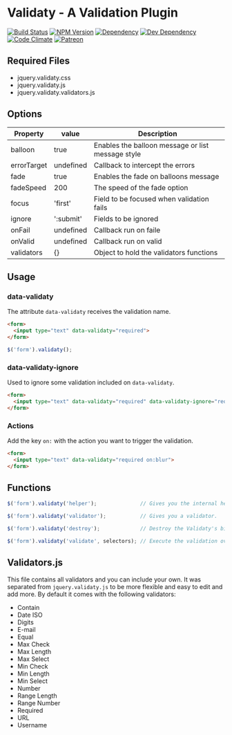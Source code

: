 # Validaty - A Validation Plugin

[![Build Status](https://travis-ci.org/wbotelhos/validaty.svg)](https://travis-ci.org/wbotelhos/validaty)
[![NPM Version](https://badge.fury.io/js/validaty-js.svg)](https://badge.fury.io/js/validaty-js)
[![Dependency](https://david-dm.org/wbotelhos/validaty.svg)](https://david-dm.org/wbotelhos/validaty)
[![Dev Dependency](https://david-dm.org/wbotelhos/validaty/dev-status.svg)](https://david-dm.org/wbotelhos/validaty#info=devDependencies)
[![Code Climate](https://codeclimate.com/github/wbotelhos/validaty.png)](https://codeclimate.com/github/wbotelhos/validaty)
[![Patreon](https://img.shields.io/badge/donate-%3C3-brightgreen.svg)](https://www.patreon.com/wbotelhos)

## Required Files

+ jquery.validaty.css
+ jquery.validaty.js
+ jquery.validaty.validators.js

## Options

|Property   |value    |Description                                      |
|-----------|---------|-------------------------------------------------|
|balloon    |true     |Enables the balloon message or list message style|
|errorTarget|undefined|Callback to intercept the errors                 |
|fade       |true     |Enables the fade on balloons message             |
|fadeSpeed  |200      |The speed of the fade option                     |
|focus      |'first'  |Field to be focused when validation fails        |
|ignore     |':submit'|Fields to be ignored                             |
|onFail     |undefined|Callback run on faile                            |
|onValid    |undefined|Callback run on valid                            |
|validators |{}       |Object to hold the validators functions          |

## Usage

### data-validaty

The attribute `data-validaty` receives the validation name.

```html
<form>
  <input type="text" data-validaty="required">
</form>
```

```js
$('form').validaty();
```

### data-validaty-ignore

Used to ignore some validation included on `data-validaty`.

```html
<form>
  <input type="text" data-validaty="required" data-validaty-ignore="required">
</form>
```

### Actions

Add the key `on:` with the action you want to trigger the validation.

```html
<form>
  <input type="text" data-validaty="required on:blur">
</form>
```

## Functions

```js
$('form').validaty('helper');              // Gives you the internal helpers.

$('form').validaty('validator');           // Gives you a validator.

$('form').validaty('destroy');             // Destroy the Validaty's bind.

$('form').validaty('validate', selectors); // Execute the validation over the form or the given selectors.
```

## Validators.js

This file contains all validators and you can include your own.
It was separated from `jquery.validaty.js` to be more flexible and easy to edit and add more.
By default it comes with the following validators:

+ Contain
+ Date ISO
+ Digits
+ E-mail
+ Equal
+ Max Check
+ Max Length
+ Max Select
+ Min Check
+ Min Length
+ Min Select
+ Number
+ Range Length
+ Range Number
+ Required
+ URL
+ Username
